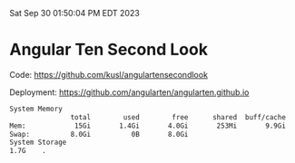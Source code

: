 Sat Sep 30 01:50:04 PM EDT 2023

# Angular Ten Second Look

Code: https://github.com/kusl/angulartensecondlook

Deployment: https://github.com/angularten/angularten.github.io

```bash
System Memory
               total        used        free      shared  buff/cache   available
Mem:            15Gi       1.4Gi       4.0Gi       253Mi       9.9Gi        13Gi
Swap:          8.0Gi          0B       8.0Gi
System Storage
1.7G	.
```
```bash
